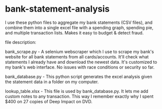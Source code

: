 # bank-statement-analysis
I use these python files to aggregate my bank statements (CSV files), and combine them into a single excel file with a spending graph, spending pie, and multiple transaction lists. Makes it easy to budget & detect fraud.

file description:

bank_scrape.py - A selenium webscraper which I use to scrape my bank's website for all bank statements from all cards/accounts. It'll check what statements I already have and download the newest data. It's customized to my bank's web interface. No issues with race conditions or security so far.

bank_database.py - This python script generates the excel analysis given the statement data in a folder on my computer.

lookup_table.xlsx - This file is used by bank_database.py. It lets me add custom notes to any transaction. This way I remember exactly why I spent $400 on 27 copies of Deep Impact on DVD.
